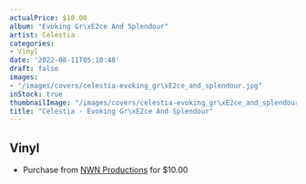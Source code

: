 ```yaml
---
actualPrice: $10.00
album: "Evoking Gr\xE2ce And Splendour"
artist: Celestia
categories:
- Vinyl
date: '2022-08-11T05:10:48'
draft: false
images:
- "/images/covers/celestia-evoking_gr\xE2ce_and_splendour.jpg"
inStock: true
thumbnailImage: "/images/covers/celestia-evoking_gr\xE2ce_and_splendour-thumb.jpg"
title: "Celestia - Evoking Gr\xE2ce And Splendour"
---
```


## Vinyl
* Purchase from [NWN Productions](http://shop.nwnprod.com/index.php?route=product/product&path=76&product_id=26317&sort=pd.name&order=ASC) for $10.00
